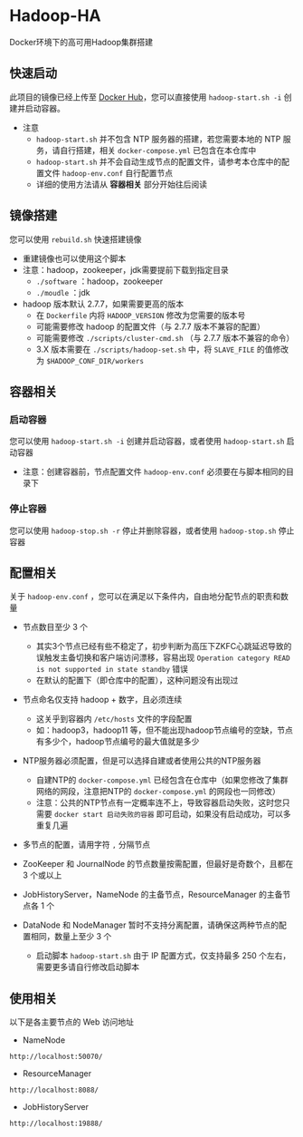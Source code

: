 # Hadoop-HA

Docker环境下的高可用Hadoop集群搭建

## 快速启动

此项目的镜像已经上传至 [Docker Hub](https://hub.docker.com/r/szcq/hadoop)，您可以直接使用 `hadoop-start.sh -i` 创建并启动容器。

- 注意
  - `hadoop-start.sh` 并不包含 NTP 服务器的搭建，若您需要本地的 NTP 服务，请自行搭建，相关 `docker-compose.yml` 已包含在本仓库中
  - `hadoop-start.sh` 并不会自动生成节点的配置文件，请参考本仓库中的配置文件 `hadoop-env.conf` 自行配置节点
  - 详细的使用方法请从 **容器相关** 部分开始往后阅读

## 镜像搭建

您可以使用 `rebuild.sh` 快速搭建镜像

- 重建镜像也可以使用这个脚本
- 注意：hadoop，zookeeper，jdk需要提前下载到指定目录
  - `./software` ：hadoop，zookeeper
  - `./moudle` ：jdk
- hadoop 版本默认 2.7.7，如果需要更高的版本
  - 在 `Dockerfile` 内将 `HADOOP_VERSION` 修改为您需要的版本号
  - 可能需要修改 hadoop 的配置文件（与 2.7.7 版本不兼容的配置）
  - 可能需要修改 `./scripts/cluster-cmd.sh` （与 2.7.7 版本不兼容的命令）
  - 3.X 版本需要在 `./scripts/hadoop-set.sh` 中，将 `SLAVE_FILE` 的值修改为 `$HADOOP_CONF_DIR/workers`

## 容器相关

### 启动容器

您可以使用 `hadoop-start.sh -i` 创建并启动容器，或者使用 `hadoop-start.sh` 启动容器

- 注意：创建容器前，节点配置文件 `hadoop-env.conf` 必须要在与脚本相同的目录下

### 停止容器

您可以使用 `hadoop-stop.sh -r` 停止并删除容器，或者使用 `hadoop-stop.sh` 停止容器

## 配置相关

关于 `hadoop-env.conf` ，您可以在满足以下条件内，自由地分配节点的职责和数量

- 节点数目至少 3 个
  - 其实3个节点已经有些不稳定了，初步判断为高压下ZKFC心跳延迟导致的误触发主备切换和客户端访问漂移，容易出现 `Operation category READ is not supported in state standby` 错误
  - 在默认的配置下（即仓库中的配置），这种问题没有出现过

- 节点命名仅支持 hadoop + 数字，且必须连续
  - 这关乎到容器内 `/etc/hosts` 文件的字段配置
  - 如：hadoop3，hadoop11 等，但不能出现hadoop节点编号的空缺，节点有多少个，hadoop节点编号的最大值就是多少

- NTP服务器必须配置，但是可以选择自建或者使用公共的NTP服务器
  - 自建NTP的 `docker-compose.yml` 已经包含在仓库中（如果您修改了集群网络的网段，注意把NTP的 `docker-compose.yml` 的网段也一同修改）
  - 注意：公共的NTP节点有一定概率连不上，导致容器启动失败，这时您只需要 `docker start 启动失败的容器` 即可启动，如果没有启动成功，可以多重复几遍

- 多节点的配置，请用字符 `,` 分隔节点

- ZooKeeper 和 JournalNode 的节点数量按需配置，但最好是奇数个，且都在 3 个或以上

- JobHistoryServer，NameNode 的主备节点，ResourceManager 的主备节点各 1 个

- DataNode 和 NodeManager 暂时不支持分离配置，请确保这两种节点的配置相同，数量上至少 3 个
  - 启动脚本 `hadoop-start.sh` 由于 IP 配置方式，仅支持最多 250 个左右，需要更多请自行修改启动脚本

## 使用相关

以下是各主要节点的 Web 访问地址

- NameNode
```
http://localhost:50070/
```

- ResourceManager
```
http://localhost:8088/
```

- JobHistoryServer
```
http://localhost:19888/
```



